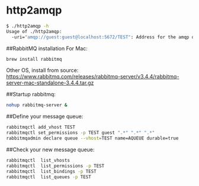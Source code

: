 http2amqp
===

```bash
$ ./http2amqp -h
Usage of ./http2amqp:
  -uri="amqp://guest:guest@localhost:5672/TEST": Address for the amqp or rabbitmq server (including vhost)
  ```

##RabbitMQ installation
For Mac:
```bash
brew install rabbitmq
```
Other OS, install from source: https://www.rabbitmq.com/releases/rabbitmq-server/v3.4.4/rabbitmq-server-mac-standalone-3.4.4.tar.gz

##Startup rabbitmq:
```bash
nohup rabbitmq-server &
```

##Define your message queue:

```bash
rabbitmqctl add_vhost TEST
rabbitmqctl set_permissions -p TEST guest ".*" ".*" ".*"
rabbitmqadmin declare queue --vhost=TEST name=AQUEUE durable=true
```

##Check your new message queue:
```bash
rabbitmqctl  list_vhosts
rabbitmqctl  list_permissions -p TEST
rabbitmqctl  list_bindings -p TEST
rabbitmqctl  list_queues -p TEST
```
